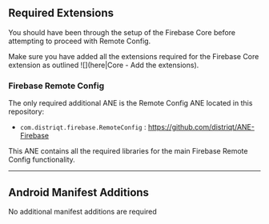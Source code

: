 

## Required Extensions

You should have been through the setup of the Firebase Core before attempting to proceed with Remote Config.

Make sure you have added all the extensions required for the Firebase Core extension as outlined ![](here|Core - Add the extensions).


### Firebase Remote Config

The only required additional ANE is the Remote Config ANE located in this repository:

- `com.distriqt.firebase.RemoteConfig` : https://github.com/distriqt/ANE-Firebase

This ANE contains all the required libraries for the main Firebase Remote Config functionality.


---

## Android Manifest Additions

No additional manifest additions are required



